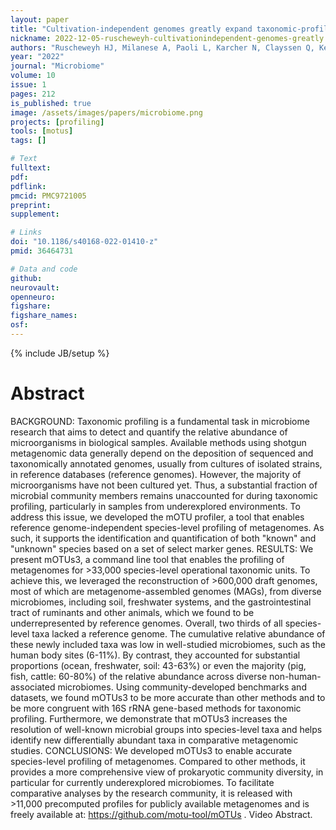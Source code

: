 ```yaml
---
layout: paper
title: "Cultivation-independent genomes greatly expand taxonomic-profiling capabilities of mOTUs across various environments"
nickname: 2022-12-05-ruscheweyh-cultivationindependent-genomes-greatly
authors: "Ruscheweyh HJ, Milanese A, Paoli L, Karcher N, Clayssen Q, Keller MI, Wirbel J, Bork P, Mende DR, Zeller G, Sunagawa S"
year: "2022"
journal: "Microbiome"
volume: 10
issue: 1
pages: 212
is_published: true
image: /assets/images/papers/microbiome.png
projects: [profiling]
tools: [motus]
tags: []

# Text
fulltext:
pdf:
pdflink:
pmcid: PMC9721005
preprint:
supplement:

# Links
doi: "10.1186/s40168-022-01410-z"
pmid: 36464731

# Data and code
github:
neurovault:
openneuro:
figshare:
figshare_names:
osf:
---
```

{% include JB/setup %}

# Abstract

BACKGROUND: Taxonomic profiling is a fundamental task in microbiome research that aims to detect and quantify the relative abundance of microorganisms in biological samples. Available methods using shotgun metagenomic data generally depend on the deposition of sequenced and taxonomically annotated genomes, usually from cultures of isolated strains, in reference databases (reference genomes). However, the majority of microorganisms have not been cultured yet. Thus, a substantial fraction of microbial community members remains unaccounted for during taxonomic profiling, particularly in samples from underexplored environments. To address this issue, we developed the mOTU profiler, a tool that enables reference genome-independent species-level profiling of metagenomes. As such, it supports the identification and quantification of both "known" and "unknown" species based on a set of select marker genes. RESULTS: We present mOTUs3, a command line tool that enables the profiling of metagenomes for >33,000 species-level operational taxonomic units. To achieve this, we leveraged the reconstruction of >600,000 draft genomes, most of which are metagenome-assembled genomes (MAGs), from diverse microbiomes, including soil, freshwater systems, and the gastrointestinal tract of ruminants and other animals, which we found to be underrepresented by reference genomes. Overall, two thirds of all species-level taxa lacked a reference genome. The cumulative relative abundance of these newly included taxa was low in well-studied microbiomes, such as the human body sites (6-11%). By contrast, they accounted for substantial proportions (ocean, freshwater, soil: 43-63%) or even the majority (pig, fish, cattle: 60-80%) of the relative abundance across diverse non-human-associated microbiomes. Using community-developed benchmarks and datasets, we found mOTUs3 to be more accurate than other methods and to be more congruent with 16S rRNA gene-based methods for taxonomic profiling. Furthermore, we demonstrate that mOTUs3 increases the resolution of well-known microbial groups into species-level taxa and helps identify new differentially abundant taxa in comparative metagenomic studies. CONCLUSIONS: We developed mOTUs3 to enable accurate species-level profiling of metagenomes. Compared to other methods, it provides a more comprehensive view of prokaryotic community diversity, in particular for currently underexplored microbiomes. To facilitate comparative analyses by the research community, it is released with >11,000 precomputed profiles for publicly available metagenomes and is freely available at: https://github.com/motu-tool/mOTUs . Video Abstract.

